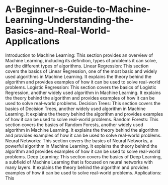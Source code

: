# A-Beginner-s-Guide-to-Machine-Learning-Understanding-the-Basics-and-Real-World-Applications
Introduction to Machine Learning: This section provides an overview of Machine Learning, including its definition, types of problems it can solve, and the different types of algorithms.
Linear Regression: This section covers the basics of Linear Regression, one of the most basic and widely used algorithms in Machine Learning. It explains the theory behind the algorithm and provides examples of how it can be used to solve real-world problems.
Logistic Regression: This section covers the basics of Logistic Regression, another widely used algorithm in Machine Learning. It explains the theory behind the algorithm and provides examples of how it can be used to solve real-world problems.
Decision Trees: This section covers the basics of Decision Trees, another widely used algorithm in Machine Learning. It explains the theory behind the algorithm and provides examples of how it can be used to solve real-world problems.
Random Forests: This section covers the basics of Random Forests, another widely used algorithm in Machine Learning. It explains the theory behind the algorithm and provides examples of how it can be used to solve real-world problems.
Neural Networks: This section covers the basics of Neural Networks, a powerful algorithm in Machine Learning. It explains the theory behind the algorithm and provides examples of how it can be used to solve real-world problems.
Deep Learning: This section covers the basics of Deep Learning, a subfield of Machine Learning that is focused on neural networks with many layers. It explains the theory behind the algorithm and provides examples of how it can be used to solve real-world problems.
Applications: This
